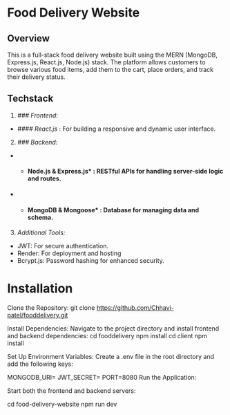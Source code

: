 # Food Delivery Website
## Overview
This is a full-stack food delivery website built using the MERN (MongoDB, Express.js, React.js, Node.js) stack. The platform allows customers to browse various food items, add them to the cart, place orders, and track their delivery status. 
## Techstack
 1. *### Frontend:*
  - *#### React.js* : For building a responsive and dynamic user interface.
 2. *### Backend:*
  -  * #### Node.js & Express.js* : RESTful APIs for handling server-side logic and routes.
  - * #### MongoDB & Mongoose* : Database for managing data and schema.
 3. *Additional Tools:*
  - JWT: For secure authentication.
  - Render: For deployment and hosting
  -  Bcrypt.js: Password hashing for enhanced security.

# Installation
Clone the Repository:
git clone https://github.com/Chhavi-patel/fooddelivery.git

Install Dependencies:
Navigate to the project directory and install frontend and backend dependencies:
cd fooddelivery
npm install
cd client
npm install

Set Up Environment Variables: Create a .env file in the root directory and add the following keys:

MONGODB_URI=<your-mongodb-connection-string>
JWT_SECRET=<your-secret-key>
PORT=8080
Run the Application:

Start both the frontend and backend servers:

cd food-delivery-website
npm run dev



